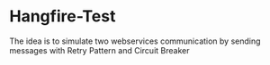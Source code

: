 # Hangfire-Test

The idea is to simulate two webservices communication by sending messages with Retry Pattern and Circuit Breaker
